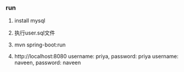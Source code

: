 ### run

1. install mysql

2. 执行user.sql文件

3. mvn spring-boot:run

4. http://localhost:8080
   username: priya, password: priya
   username: naveen, password: naveen
